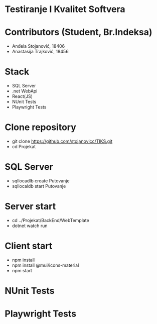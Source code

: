 # Testiranje I Kvalitet Softvera

#  Contributors (Student, Br.Indeksa)
  - Anđela Stojanović, 18406
  - Anastasija Trajković, 18456

# Stack
 - SQL Server
 - .net WebApi
 - React(JS)
 - NUnit Tests
 - Playwright Tests

# Clone repository
 - git clone https://github.com/stojanovicc/TIKS.git
 - cd Projekat

# SQL Server
 - sqllocadlb create Putovanje
 - sqllocaldb start Putovanje

# Server start
  - cd ../Projekat/BackEnd/WebTemplate
  - dotnet watch run

# Client start
  - npm install
  - npm install @mui/icons-material
  - npm start

# NUnit Tests
# Playwright Tests

